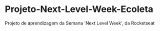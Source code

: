 # Projeto-Next-Level-Week-Ecoleta
Projeto de aprendizagem da Semana 'Next Level Week', da Rocketseat
